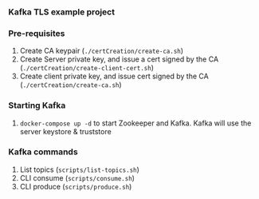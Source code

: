 ### Kafka TLS example project

### Pre-requisites
1. Create CA keypair (`./certCreation/create-ca.sh`)
2. Create Server private key, and issue a cert signed by the CA (`./certCreation/create-client-cert.sh`)
3. Create client private key, and issue cert signed by the CA (`./certCreation/create-ca.sh`)

### Starting Kafka
1. `docker-compose up -d` to start Zookeeper and Kafka.  Kafka will use the server keystore & truststore

### Kafka commands
1. List topics (`scripts/list-topics.sh`)
2. CLI consume (`scripts/consume.sh`)
3. CLI produce (`scripts/produce.sh`)
